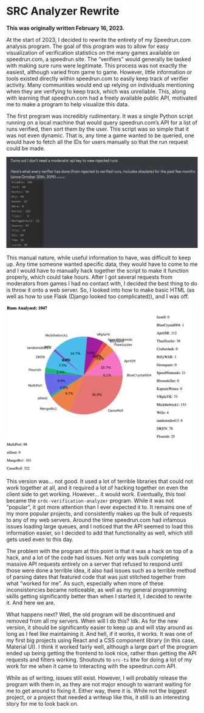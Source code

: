 # SRC Analyzer Rewrite

**This was originally written February 16, 2023.**

At the start of 2023, I decided to rewrite the entirety of my Speedrun.com
analysis program. The goal of this program was to allow for easy visualization
of verification statistics on the many games available on speedrun.com, a
speedrun site. The “verifiers” would generally be tasked with making sure runs
were legitimate. This process was not exactly the easiest, although varied from
game to game. However, little information or tools existed directly within
speedrun.com to easily keep track of verifier activity. Many communities would
end up relying on individuals mentioning when they are verifying to keep track,
which was unreliable. This, along with learning that speedrun.com had a freely
available public API, motivated me to make a program to help visualize this
data.

The first program was incredibly rudimentary. It was a single Python script
running on a local machine that would query speedrun.com’s API for a list of
runs verified, then sort them by the user. This script was so simple that it was
not even dynamic. That is, any time a game wanted to be queried, one would have
to fetch all the IDs for users manually so that the run request could be made.

![analyzer_output_text](../img/blogs/analyzer_output_text.png)

This manual nature, while useful information to have, was difficult to keep up.
Any time someone wanted specific data, they would have to come to me and I would
have to manually hack together the script to make it function properly, which
could take hours. After I got several requests from moderators from games I had
no contact with, I decided the best thing to do is throw it onto a web server.
So, I looked into how to make basic HTML (as well as how to use Flask (Django
looked too complicated)), and I was off.

![analyzer_output_html](../img/blogs/analyzer_output_html.png)

This version was… not good. It used a lot of terrible libraries that could not
work together at all, and it required a lot of hacking together on even the
client side to get working. However… it would work. Eventually, this tool became
the `srdc-verification-analyzer` program. While it was not “popular”, it got
more attention than I ever expected it to. It remains one of my more popular
projects, and consistently makes up the bulk of requests to any of my web
servers. Around the time speedrun.com had infamous issues loading large queues,
and I noticed that the API seemed to load this information easier, so I decided
to add that functionality as well, which still gets used even to this day.

The problem with the program at this point is that it was a hack on top of a
hack, and a lot of the code had issues. Not only was bulk completing massive API
requests entirely on a server that refused to respond until those were done a
terrible idea, it also had issues such as a terrible method of parsing dates
that featured code that was just stitched together from what “worked for me”. As
such, especially when more of these inconsistencies became noticeable, as well
as my general programming skills getting significantly better than when I
started it, I decided to rewrite it. And here we are.

What happens next? Well, the old program will be discontinued and removed from
all my servers. When will I do this? Idk. As for the new version, it should be
significantly easier to keep up and will stay around as long as I feel like
maintaining it. And hell, if it works, it works. It was one of my first big
projects using React and a CSS component library (in this case, Material UI). I
think it worked fairly well, although a large part of the program ended up being
getting the frontend to look nice, rather than getting the API requests and
filters working. Shoutouts to `src-ts` btw for doing a lot of my work for me
when it came to interacting with the speedrun.com API.

While as of writing, issues still exist. However, I will probably release the
program with them in, as they are not major enough to warrant waiting for me to
get around to fixing it. Either way, there it is. While not the biggest project,
or a project that needed a writeup like this, it still is an interesting story
for me to look back on.

